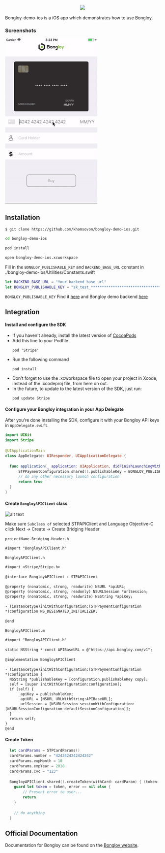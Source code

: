 <p align="center"><img src="https://cdn.bongloy.com/assets/logos/bongloy_logo-01f89eca1fc6ec70a7d1dfd1b0e9df6429e16eb283a3f01e4b07551009f2e2ee.png" width="200"></p>

Bongloy-demo-ios is a iOS app which demonstrates how to use Bongloy.
### Screenshots
<img src="Screens/Bongloy-demo-ios.gif" width="300">

## Installation

    $ git clone https://github.com/khomsovon/bongloy-demo-ios.git
  ```sh
  cd bongloy-demo-ios
  ```
  ```sh
  pod install
  ```
  ```sh
  open bongloy-demo-ios.xcworkspace
  ```
  Fill in the `BONGLOY_PUBLISHABLE_KEY` and `BACKEND_BASE_URL` constant in ./bongloy-demo-ios/Utilities/Constants.swift
```swift
let BACKEND_BASE_URL = "Your backend base url"
let BONGLOY_PUBLISHABLE_KEY = "sk_test_****************************************************************"
```
`BONGLOY_PUBLISHABLE_KEY` Find it [here](https://sandbox.bongloy.com/dashboard/account_details)
and Bongloy demo backend [here](https://github.com/bongloy/bongloy-demo-laravel)
## Integration
#### Install and configure the SDK
   - If you haven't already, install the latest version of [CocoaPods](https://guides.cocoapods.org/using/getting-started.html)
   - Add this line to your Podfile
      ```ssh
      pod 'Stripe'
      ```
   - Run the following command
      ```ssh
      pod install
      ```
   - Don't forget to use the .xcworkspace file to open your project in Xcode, instead of the .xcodeproj file, from here on out.
   - In the future, to update to the latest version of the SDK, just run:
      ```ssh
      pod update Stripe
      ```

#### Configure your Bongloy integration in your App Delegate

After you're done installing the SDK, configure it with your Bongloy API keys in `AppDelegate.swift`.

``` swift
import UIKit
import Stripe

@UIApplicationMain
class AppDelegate: UIResponder, UIApplicationDelegate {

  func application(_ application: UIApplication, didFinishLaunchingWithOptions launchOptions: [UIApplicationLaunchOptionsKey: Any]?) -> Bool {
      STPPaymentConfiguration.shared().publishableKey = BONGLOY_PUBLISHABLE_KEY
      // do any other necessary launch configuration
      return true
  }
}
```
#### Create `BongloyAPIClient` class
  ![alt text](https://cl.ly/712522276e79/download/Image%2525202018-09-24%252520at%2525205.34.16%252520PM.png)

  Make sure `Subclass of` selected STPAPIClient and Language Objective-C click Next -> Create -> Create Bridging Header

  `projectName-Bridging-Header.h`
  ``` objc
  #import "BongloyAPIClient.h"
  ```
  `BongloyAPIClient.h`
  ``` objc
  #import <Stripe/Stripe.h>

  @interface BongloyAPIClient : STPAPIClient

  @property (nonatomic, strong, readwrite) NSURL *apiURL;
  @property (nonatomic, strong, readonly) NSURLSession *urlSession;
  @property (nonatomic, strong, readwrite) NSString *apiKey;

  - (instancetype)initWithConfiguration:(STPPaymentConfiguration *)configuration NS_DESIGNATED_INITIALIZER;

  @end
  ```
  `BongloyAPIClient.m`
  ``` objc
#import "BongloyAPIClient.h"

static NSString * const APIBaseURL = @"https://api.bongloy.com/v1";

@implementation BongloyAPIClient

- (instancetype)initWithConfiguration:(STPPaymentConfiguration *)configuration {
    NSString *publishableKey = [configuration.publishableKey copy];
    self = [super initWithConfiguration:configuration];
    if (self) {
        _apiKey = publishableKey;
        _apiURL = [NSURL URLWithString:APIBaseURL];
        _urlSession = [NSURLSession sessionWithConfiguration:[NSURLSessionConfiguration defaultSessionConfiguration]];
    }
    return self;
}
@end
  ```
#### Create Token
  ``` swift
    let cardParams = STPCardParams()
    cardParams.number = "4242424242424242"
    cardParams.expMonth = 10
    cardParams.expYear = 2018
    cardParams.cvc = "123"

    BongloyAPIClient.shared().createToken(withCard: cardParam) { (token: STPToken?, error: Error?) in
      guard let token = token, error == nil else {
          // Present error to user...
          return
      }

      // do anything
    }
  ```
## Official Documentation

Documentation for Bongloy can be found on the [Bongloy website](https://www.bongloy.com/documentation).

